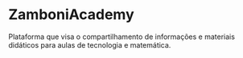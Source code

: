 # ZamboniAcademy
Plataforma que visa o compartilhamento de informações e materiais didáticos para aulas de tecnologia e matemática.
